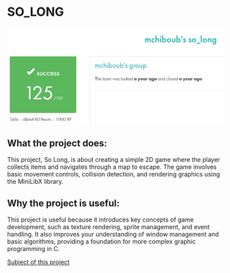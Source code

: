 # SO_LONG #

![My result on this project](result.jpg)

## What the project does: ##
This project, So Long, is about creating a simple 2D game where the player collects items and navigates through a map to escape. The game involves basic movement controls, collision detection, and rendering graphics using the MiniLibX library.

## Why the project is useful: ##
This project is useful because it introduces key concepts of game development, such as texture rendering, sprite management, and event handling. It also improves your understanding of window management and basic algorithms, providing a foundation for more complex graphic programming in C.

[Subject of this project](en.subject.pdf)